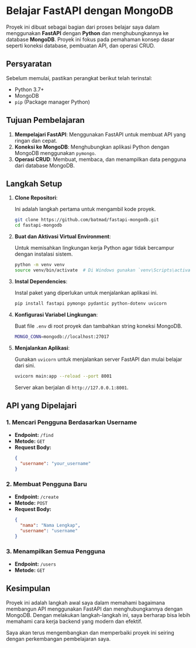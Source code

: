 # Belajar FastAPI dengan MongoDB

Proyek ini dibuat sebagai bagian dari proses belajar saya dalam menggunakan **FastAPI** dengan **Python** dan menghubungkannya ke database **MongoDB**. Proyek ini fokus pada pemahaman konsep dasar seperti koneksi database, pembuatan API, dan operasi CRUD.

## Persyaratan

Sebelum memulai, pastikan perangkat berikut telah terinstal:

- Python 3.7+
- MongoDB
- `pip` (Package manager Python)

## Tujuan Pembelajaran

1. **Mempelajari FastAPI**: Menggunakan FastAPI untuk membuat API yang ringan dan cepat.
2. **Koneksi ke MongoDB**: Menghubungkan aplikasi Python dengan MongoDB menggunakan `pymongo`.
3. **Operasi CRUD**: Membuat, membaca, dan menampilkan data pengguna dari database MongoDB.

## Langkah Setup

1. **Clone Repositori**:
   
   Ini adalah langkah pertama untuk mengambil kode proyek.

   ```bash
   git clone https://github.com/batmad/fastapi-mongodb.git
   cd fastapi-mongodb
   ```

2. **Buat dan Aktivasi Virtual Environment**:

   Untuk memisahkan lingkungan kerja Python agar tidak bercampur dengan instalasi sistem.

   ```bash
   python -m venv venv
   source venv/bin/activate  # Di Windows gunakan `venv\Scripts\activate`
   ```

3. **Instal Dependencies**:

   Instal paket yang diperlukan untuk menjalankan aplikasi ini.

   ```bash
   pip install fastapi pymongo pydantic python-dotenv uvicorn
   ```

4. **Konfigurasi Variabel Lingkungan**:

   Buat file `.env` di root proyek dan tambahkan string koneksi MongoDB.

   ```bash
   MONGO_CONN=mongodb://localhost:27017
   ```

5. **Menjalankan Aplikasi**:

   Gunakan `uvicorn` untuk menjalankan server FastAPI dan mulai belajar dari sini.

   ```bash
   uvicorn main:app --reload --port 8001
   ```

   Server akan berjalan di `http://127.0.0.1:8001`.

## API yang Dipelajari

### 1. Mencari Pengguna Berdasarkan Username

- **Endpoint:** `/find`
- **Metode:** `GET`
- **Request Body:**
  ```json
  {
    "username": "your_username"
  }
  ```

### 2. Membuat Pengguna Baru

- **Endpoint:** `/create`
- **Metode:** `POST`
- **Request Body:**
  ```json
  {
    "nama": "Nama Lengkap",
    "username": "username"
  }
  ```

### 3. Menampilkan Semua Pengguna

- **Endpoint:** `/users`
- **Metode:** `GET`

## Kesimpulan

Proyek ini adalah langkah awal saya dalam memahami bagaimana membangun API menggunakan FastAPI dan menghubungkannya dengan MongoDB. Dengan melakukan langkah-langkah ini, saya berharap bisa lebih memahami cara kerja backend yang modern dan efektif.

Saya akan terus mengembangkan dan memperbaiki proyek ini seiring dengan perkembangan pembelajaran saya.
